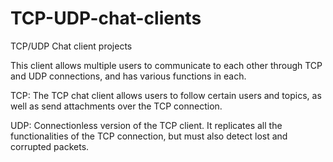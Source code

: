 # TCP-UDP-chat-clients
TCP/UDP Chat client projects

This client allows multiple users to communicate to each other through TCP and UDP connections, and has various functions in each.

TCP: The TCP chat client allows users to follow certain users and topics, as well as send attachments over the TCP connection.

UDP: Connectionless version of the TCP client. It replicates all the functionalities of the TCP connection, but must also detect lost and corrupted packets.
